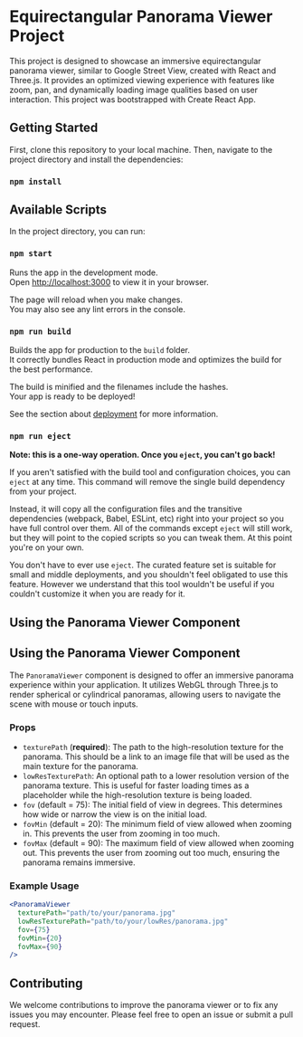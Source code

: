 # Equirectangular Panorama Viewer Project

This project is designed to showcase an immersive equirectangular panorama viewer, similar to Google Street View, created with React and Three.js. It provides an optimized viewing experience with features like zoom, pan, and dynamically loading image qualities based on user interaction. This project was bootstrapped with Create React App.

## Getting Started

First, clone this repository to your local machine. Then, navigate to the project directory and install the dependencies:

### `npm install`

## Available Scripts

In the project directory, you can run:

### `npm start`

Runs the app in the development mode.\
Open [http://localhost:3000](http://localhost:3000) to view it in your browser.

The page will reload when you make changes.\
You may also see any lint errors in the console.

### `npm run build`

Builds the app for production to the `build` folder.\
It correctly bundles React in production mode and optimizes the build for the best performance.

The build is minified and the filenames include the hashes.\
Your app is ready to be deployed!

See the section about [deployment](https://facebook.github.io/create-react-app/docs/deployment) for more information.

### `npm run eject`

**Note: this is a one-way operation. Once you `eject`, you can't go back!**

If you aren't satisfied with the build tool and configuration choices, you can `eject` at any time. This command will remove the single build dependency from your project.

Instead, it will copy all the configuration files and the transitive dependencies (webpack, Babel, ESLint, etc) right into your project so you have full control over them. All of the commands except `eject` will still work, but they will point to the copied scripts so you can tweak them. At this point you're on your own.

You don't have to ever use `eject`. The curated feature set is suitable for small and middle deployments, and you shouldn't feel obligated to use this feature. However we understand that this tool wouldn't be useful if you couldn't customize it when you are ready for it.

## Using the Panorama Viewer Component

## Using the Panorama Viewer Component

The `PanoramaViewer` component is designed to offer an immersive panorama experience within your application. It utilizes WebGL through Three.js to render spherical or cylindrical panoramas, allowing users to navigate the scene with mouse or touch inputs.

### Props

- `texturePath` (**required**): The path to the high-resolution texture for the panorama. This should be a link to an image file that will be used as the main texture for the panorama.
- `lowResTexturePath`: An optional path to a lower resolution version of the panorama texture. This is useful for faster loading times as a placeholder while the high-resolution texture is being loaded.
- `fov` (default = 75): The initial field of view in degrees. This determines how wide or narrow the view is on the initial load.
- `fovMin` (default = 20): The minimum field of view allowed when zooming in. This prevents the user from zooming in too much.
- `fovMax` (default = 90): The maximum field of view allowed when zooming out. This prevents the user from zooming out too much, ensuring the panorama remains immersive.

### Example Usage

```jsx
<PanoramaViewer
  texturePath="path/to/your/panorama.jpg"
  lowResTexturePath="path/to/your/lowRes/panorama.jpg"
  fov={75}
  fovMin={20}
  fovMax={90}
/>
```

## Contributing

We welcome contributions to improve the panorama viewer or to fix any issues you may encounter. Please feel free to open an issue or submit a pull request.

